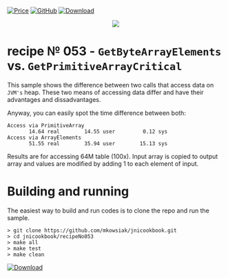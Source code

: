 [![Price](https://img.shields.io/badge/price-FREE-0098f7.svg)](https://github.com/mkowsiak/jnicookbook/blob/master/LICENSE.md)
[![GitHub](https://img.shields.io/badge/license-GPLv3-green.svg)](https://github.com/mkowsiak/jnicookbook/blob/master/LICENSE.md)
[![Download](https://img.shields.io/badge/download-click%20here-red.svg)](https://github.com/mkowsiak/jnicookbook/archive/master.zip)
<p align="center">
  <a href="http://jnicookbook.owsiak.org/"><img src="https://raw.githubusercontent.com/mkowsiak/jnicookbook/master/image/JNICookbook.png"></a>
</p>

# recipe № 053 - `GetByteArrayElements` vs. `GetPrimitiveArrayCritical`

This sample shows the difference between two calls that access data on `JVM's` heap. These two means of accessing data differ and have their advantages and dissadvantages.

Anyway, you can easily spot the time difference between both:

```
Access via PrimitiveArray
       14.64 real        14.55 user         0.12 sys
Access via ArrayElements
       51.55 real        35.94 user        15.13 sys
```

Results are for accessing 64M table (100x). Input array is copied to output array and values are modified by adding 1 to each element of input.

# Building and running

The easiest way to build and run codes is to clone the repo and run the sample.

    > git clone https://github.com/mkowsiak/jnicookbook.git
    > cd jnicookbook/recipeNo053
    > make all
    > make test
    > make clean
    
[![Download](https://img.shields.io/badge/download-click%20here-red.svg)](https://github.com/mkowsiak/jnicookbook/archive/master.zip)

